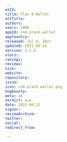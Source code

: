 ```yaml
---
wsId: 
title: Plan B Wallet
altTitle: 
authors: 
users: 1000
appId: com.planb.wallet
appCountry: 
released: Jul 8, 2021
updated: 2021-09-14
version: 1.1.4
stars: 
ratings: 
reviews: 
size: 
website: 
repository: 
issue: 
icon: com.planb.wallet.png
bugbounty: 
meta: ok
verdict: wip
date: 2022-06-22
signer: 
reviewArchive: 
twitter: 
social: 
redirect_from: 

---
```



